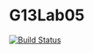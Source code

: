 # G13Lab05

[![Build Status](https://app.travis-ci.com/HamedGodazgar/G13Lab05.svg?token=WhnBjBLHeSvsgGVmuiyX&branch=main)](https://app.travis-ci.com/HamedGodazgar/G13Lab05)
